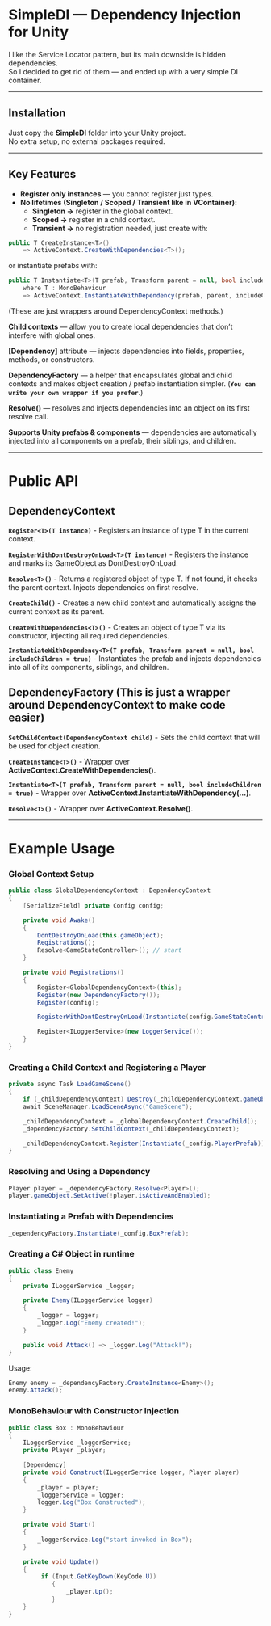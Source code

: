 # SimpleDI — Dependency Injection for Unity  

I like the Service Locator pattern, but its main downside is hidden dependencies.  
So I decided to get rid of them — and ended up with a very simple DI container.  

---

## Installation  

Just copy the **SimpleDI** folder into your Unity project.  
No extra setup, no external packages required.  

---

## Key Features  

- **Register only instances** — you cannot register just types.  
- **No lifetimes (Singleton / Scoped / Transient like in VContainer):**  
  - **Singleton →** register in the global context.  
  - **Scoped →** register in a child context.  
  - **Transient →** no registration needed, just create with:  

```csharp
public T CreateInstance<T>() 
    => ActiveContext.CreateWithDependencies<T>();
```
or instantiate prefabs with:
```csharp
public T Instantiate<T>(T prefab, Transform parent = null, bool includeChildren = true)
    where T : MonoBehaviour
    => ActiveContext.InstantiateWithDependency(prefab, parent, includeChildren)
```

(These are just wrappers around DependencyContext methods.)

**Child contexts** — allow you to create local dependencies that don’t interfere with global ones.

 **[Dependency]** attribute — injects dependencies into fields, properties, methods, or constructors.

**DependencyFactory** — a helper that encapsulates global and child contexts and makes object creation / prefab instantiation simpler.
(**`You can write your own wrapper if you prefer`**.)

**Resolve<T>()** — resolves and injects dependencies into an object on its first resolve call.

**Supports Unity prefabs & components** — dependencies are automatically injected into all components on a prefab, their siblings, and children.

---

# Public API

## DependencyContext

**`Register<T>(T instance)`** -	Registers an instance of type T in the current context.

**`RegisterWithDontDestroyOnLoad<T>(T instance)`** - Registers the instance and marks its GameObject as DontDestroyOnLoad.

**`Resolve<T>()`** - Returns a registered object of type T. If not found, it checks the parent context. Injects dependencies on first resolve.

**`CreateChild()`**	- Creates a new child context and automatically assigns the current context as its parent.

**`CreateWithDependencies<T>()`**	- Creates an object of type T via its constructor, injecting all required dependencies.

**`InstantiateWithDependency<T>(T prefab, Transform parent = null, bool includeChildren = true)`**	- Instantiates the prefab and injects dependencies into all of its components, siblings, and children.

## DependencyFactory (This is just a wrapper around DependencyContext to make code easier)


**`SetChildContext(DependencyContext child)`** -	Sets the child context that will be used for object creation.

**`CreateInstance<T>()`** -	Wrapper over **ActiveContext.CreateWithDependencies<T>()**.

**`Instantiate<T>(T prefab, Transform parent = null, bool includeChildren = true)`** -	Wrapper over **ActiveContext.InstantiateWithDependency(...)**.

**`Resolve<T>()`** -	Wrapper over **ActiveContext.Resolve<T>()**.

---
# Example Usage
### Global Context Setup
```csharp
public class GlobalDependencyContext : DependencyContext
{
    [SerializeField] private Config config;

    private void Awake()
    {
        DontDestroyOnLoad(this.gameObject);
        Registrations();
        Resolve<GameStateController>(); // start
    }

    private void Registrations()
    {
        Register<GlobalDependencyContext>(this);
        Register(new DependencyFactory());
        Register(config);

        RegisterWithDontDestroyOnLoad(Instantiate(config.GameStateControllerPrefab));

        Register<ILoggerService>(new LoggerService());
    }
}
```
### Creating a Child Context and Registering a Player

```csharp
private async Task LoadGameScene()
{
    if (_childDependencyContext) Destroy(_childDependencyContext.gameObject);
    await SceneManager.LoadSceneAsync("GameScene");

    _childDependencyContext = _globalDependencyContext.CreateChild();
    _dependencyFactory.SetChildContext(_childDependencyContext);

    _childDependencyContext.Register(Instantiate(_сonfig.PlayerPrefab));
}
```

### Resolving and Using a Dependency

```csharp
Player player = _dependencyFactory.Resolve<Player>();
player.gameObject.SetActive(!player.isActiveAndEnabled);
```

### Instantiating a Prefab with Dependencies

```csharp
_dependencyFactory.Instantiate(_сonfig.BoxPrefab);
```

### Creating a C# Object in runtime

```csharp
public class Enemy
{
    private ILoggerService _logger;

    private Enemy(ILoggerService logger)
    {
        _logger = logger;
        _logger.Log("Enemy created!");
    }

    public void Attack() => _logger.Log("Attack!");
}
```
Usage:
```csharp
Enemy enemy = _dependencyFactory.CreateInstance<Enemy>();
enemy.Attack();
```

### MonoBehaviour with Constructor Injection
```csharp
public class Box : MonoBehaviour
{
    ILoggerService _loggerService;
    private Player _player;

    [Dependency]
    private void Construct(ILoggerService logger, Player player)
    {
        _player = player;
        _loggerService = logger;
        logger.Log("Box Constructed");
    }

    private void Start()
    {
        _loggerService.Log("start invoked in Box");
    }

    private void Update()
    {
         if (Input.GetKeyDown(KeyCode.U))
            {
                _player.Up();
            }
    }
}

```
